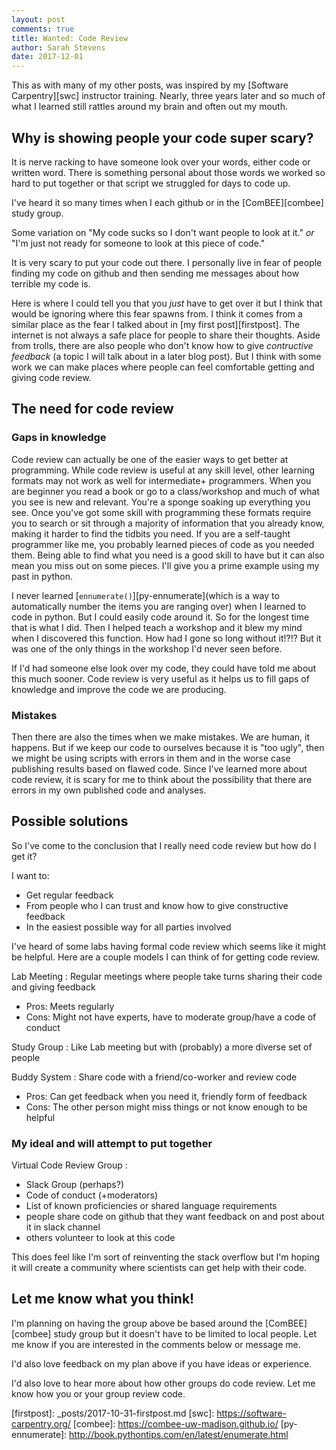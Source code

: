 ```yaml
---
layout: post
comments: true
title: Wanted: Code Review
author: Sarah Stevens
date: 2017-12-01
---
```



This as with many of my other posts, was inspired by my [Software Carpentry][swc] instructor training.
Nearly, three years later and so much of what I learned still rattles around my brain and often out my mouth.

## Why is showing people your code super scary?

It is nerve racking to have someone look over your words, either code or written word.
There is something personal about those words we worked so hard to put together or that script we struggled for days to code up.

I've heard it so many times when I each github or in the [ComBEE][combee] study group.

Some variation on "My code sucks so I don't want people to look at it." 
*or* "I'm just not ready for someone to look at this piece of code."

It is very scary to put your code out there.
I personally live in fear of people finding my code on github and then sending me messages about how terrible my code is.

Here is where I could tell you that you _just_ have to get over it but I think that would be ignoring where this fear spawns from.
I think it comes from a similar place as the fear I talked about in [my first post][firstpost].
The internet is not always a safe place for people to share their thoughts.
Aside from trolls, there are also people who don't know how to give *contructive feedback* (a topic I will talk about in a later blog post).
But I think with some work we can make places where people can feel comfortable getting and giving code review.

## The need for code review

### Gaps in knowledge

Code review can actually be one of the easier ways to get better at programming.
While code review is useful at any skill level, other learning formats may not work as well for intermediate+ programmers.
When you are beginner you read a book or go to a class/workshop and much of what you see is new and relevant.
You're a sponge soaking up everything you see.
Once you've got some skill with programming these formats require you to search or sit through a majority of information that you already know, making it harder to find the tidbits you need.
If you are a self-taught programmer like me, you probably learned pieces of code as you needed them.
Being able to find what you need is a good skill to have but it can also mean you miss out on some pieces.
I'll give you a prime example using my past in python.

I never learned [`ennumerate()`][py-ennumerate](which is a way to automatically number the items you are ranging over) when I learned to code in python.
But I could easily code around it.
So for the longest time that is what I did.
Then I helped teach a workshop and it blew my mind when I discovered this function.
How had I gone so long without it!?!?
But it was one of the only things in the workshop I'd never seen before.

If I'd had someone else look over my code, they could have told me about this much sooner.
Code review is very useful as it helps us to fill gaps of knowledge and improve the code we are producing.

### Mistakes

Then there are also the times when we make mistakes.
We are human, it happens.
But if we keep our code to ourselves because it is "too ugly", then we might be using scripts with errors in them and in the worse case publishing results based on flawed code.
Since I've learned more about code review, it is scary for me to think about the possibility that there are errors in my own published code and analyses.


## Possible solutions

So I've come to the conclusion that I really need code review but how do I get it?

I want to:
- Get regular feedback
- From people who I can trust and know how to give constructive feedback
- In the easiest possible way for all parties involved

I've heard of some labs having formal code review which seems like it might be helpful.
Here are a couple models I can think of for getting code review.

Lab Meeting
: Regular meetings where people take turns sharing their code and giving feedback
- Pros: Meets regularly
- Cons: Might not have experts, have to moderate group/have a code of conduct

Study Group
: Like Lab meeting but with (probably) a more diverse set of people

Buddy System
: Share code with a friend/co-worker and review code
- Pros: Can get feedback when you need it, friendly form of feedback
- Cons: The other person might miss things or not know enough to be helpful

### My ideal and will attempt to put together
Virtual Code Review Group
: 
- Slack Group (perhaps?)
- Code of conduct (+moderators)
- List of known proficiencies or shared language requirements
- people share code on github that they want feedback on and post about it in slack channel
- others volunteer to look at this code

This does feel like I'm sort of reinventing the stack overflow but I'm hoping it will create a community where scientists can get help with their code.

## Let me know what you think!

I'm planning on having the group above be based around the [ComBEE][combee] study group but it doesn't have to be limited to local people.
Let me know if you are interested in the comments below or message me.

I'd also love feedback on my plan above if you have ideas or experience.

I'd also love to hear more about how other groups do code review. 
Let me know how you or your group review code.



[firstpost]: _posts/2017-10-31-firstpost.md <!-- CHECK THIS LINK!!! -->
[swc]: https://software-carpentry.org/
[combee]: https://combee-uw-madison.github.io/
[py-ennumerate]: http://book.pythontips.com/en/latest/enumerate.html


